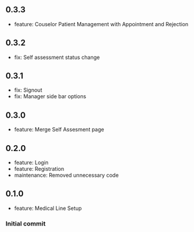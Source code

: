 ## 0.3.3

- feature: Couselor Patient Management with Appointment and Rejection

## 0.3.2

- fix: Self assessment status change

## 0.3.1

- fix: Signout
- fix: Manager side bar options

## 0.3.0

- feature: Merge Self Assesment page

## 0.2.0

- feature: Login
- feature: Registration
- maintenance: Removed unnecessary code
## 0.1.0

- feature: Medical Line Setup

### Initial commit

